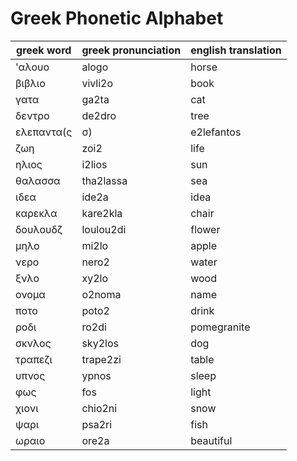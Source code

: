 # Greek Phonetic Alphabet

greek word | greek pronunciation | english translation
---|---|---
'αλουο | alogo | horse
βιβλιο | vivli2o | book
γατα | ga2ta | cat
δεντρο | de2dro | tree
ελεπαντα(ς|σ) | e2lefantos | elephant
ζωη | zoi2 | life
ηλιος | i2lios | sun
θαλασσα | tha2lassa | sea
ιδεα | ide2a | idea
καρεκλα | kare2kla | chair
δουλουδζ | loulou2di | flower
μηλο | mi2lo | apple
νερο | nero2 | water
ξνλο | xy2lo | wood
ονομα | o2noma | name
ποτο | poto2 | drink
ροδι | ro2di | pomegranite
σκνλος | sky2los | dog
τραπεζι | trape2zi | table
υπνος | ypnos | sleep
φως | fos | light
χιονι | chio2ni | snow
ψαρι | psa2ri | fish
ωραιο | ore2a | beautiful
